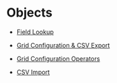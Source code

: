 # Objects

* [Field Lookup](./30_Field_Lookup.md)

* [Grid Configuration & CSV Export](./01_Grid_Configuration_General.md) 
* [Grid Configuration Operators](./01_Grid_Configuration_Operators/README.md)

* [CSV Import](./02_CSV_Import/README.md)



